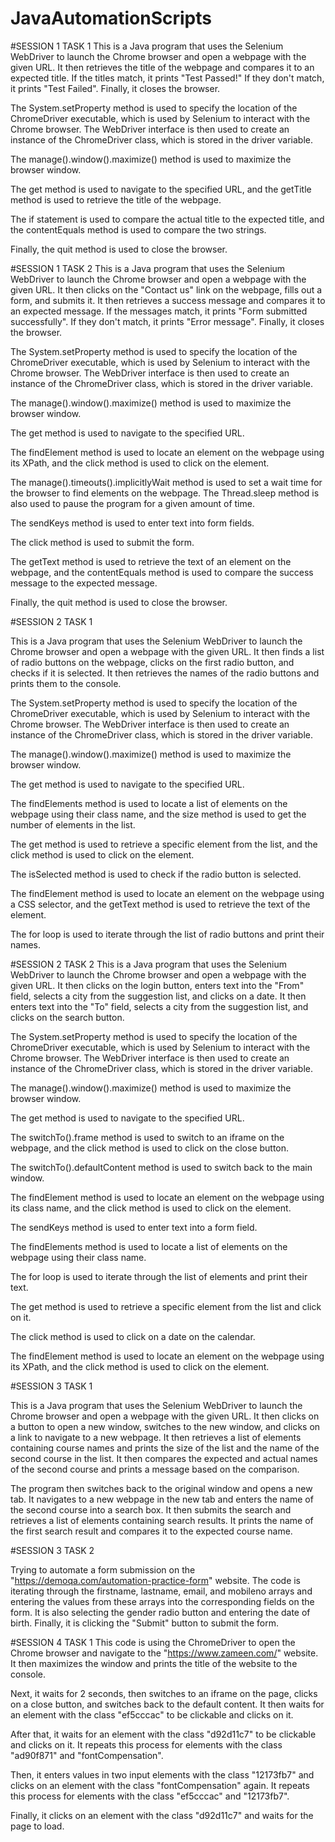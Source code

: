 # JavaAutomationScripts

#SESSION 1 TASK 1
This is a Java program that uses the Selenium WebDriver to launch the Chrome browser and open a webpage with the given URL. It then retrieves the title of the webpage and compares it to an expected title. If the titles match, it prints "Test Passed!" If they don't match, it prints "Test Failed". Finally, it closes the browser.

The System.setProperty method is used to specify the location of the ChromeDriver executable, which is used by Selenium to interact with the Chrome browser. The WebDriver interface is then used to create an instance of the ChromeDriver class, which is stored in the driver variable.

The manage().window().maximize() method is used to maximize the browser window.

The get method is used to navigate to the specified URL, and the getTitle method is used to retrieve the title of the webpage.

The if statement is used to compare the actual title to the expected title, and the contentEquals method is used to compare the two strings.

Finally, the quit method is used to close the browser.

#SESSION 1 TASK 2
This is a Java program that uses the Selenium WebDriver to launch the Chrome browser and open a webpage with the given URL. It then clicks on the "Contact us" link on the webpage, fills out a form, and submits it. It then retrieves a success message and compares it to an expected message. If the messages match, it prints "Form submitted successfully". If they don't match, it prints "Error message". Finally, it closes the browser.

The System.setProperty method is used to specify the location of the ChromeDriver executable, which is used by Selenium to interact with the Chrome browser. The WebDriver interface is then used to create an instance of the ChromeDriver class, which is stored in the driver variable.

The manage().window().maximize() method is used to maximize the browser window.

The get method is used to navigate to the specified URL.

The findElement method is used to locate an element on the webpage using its XPath, and the click method is used to click on the element.

The manage().timeouts().implicitlyWait method is used to set a wait time for the browser to find elements on the webpage. The Thread.sleep method is also used to pause the program for a given amount of time.

The sendKeys method is used to enter text into form fields.

The click method is used to submit the form.

The getText method is used to retrieve the text of an element on the webpage, and the contentEquals method is used to compare the success message to the expected message.

Finally, the quit method is used to close the browser.

#SESSION 2 TASK 1

This is a Java program that uses the Selenium WebDriver to launch the Chrome browser and open a webpage with the given URL. It then finds a list of radio buttons on the webpage, clicks on the first radio button, and checks if it is selected. It then retrieves the names of the radio buttons and prints them to the console.

The System.setProperty method is used to specify the location of the ChromeDriver executable, which is used by Selenium to interact with the Chrome browser. The WebDriver interface is then used to create an instance of the ChromeDriver class, which is stored in the driver variable.

The manage().window().maximize() method is used to maximize the browser window.

The get method is used to navigate to the specified URL.

The findElements method is used to locate a list of elements on the webpage using their class name, and the size method is used to get the number of elements in the list.

The get method is used to retrieve a specific element from the list, and the click method is used to click on the element.

The isSelected method is used to check if the radio button is selected.

The findElement method is used to locate an element on the webpage using a CSS selector, and the getText method is used to retrieve the text of the element.

The for loop is used to iterate through the list of radio buttons and print their names.

#SESSION 2 TASK 2
This is a Java program that uses the Selenium WebDriver to launch the Chrome browser and open a webpage with the given URL. It then clicks on the login button, enters text into the "From" field, selects a city from the suggestion list, and clicks on a date. It then enters text into the "To" field, selects a city from the suggestion list, and clicks on the search button.

The System.setProperty method is used to specify the location of the ChromeDriver executable, which is used by Selenium to interact with the Chrome browser. The WebDriver interface is then used to create an instance of the ChromeDriver class, which is stored in the driver variable.

The manage().window().maximize() method is used to maximize the browser window.

The get method is used to navigate to the specified URL.

The switchTo().frame method is used to switch to an iframe on the webpage, and the click method is used to click on the close button.

The switchTo().defaultContent method is used to switch back to the main window.

The findElement method is used to locate an element on the webpage using its class name, and the click method is used to click on the element.

The sendKeys method is used to enter text into a form field.

The findElements method is used to locate a list of elements on the webpage using their class name.

The for loop is used to iterate through the list of elements and print their text.

The get method is used to retrieve a specific element from the list and click on it.

The click method is used to click on a date on the calendar.

The findElement method is used to locate an element on the webpage using its XPath, and the click method is used to click on the element.

#SESSION 3 TASK 1

This is a Java program that uses the Selenium WebDriver to launch the Chrome browser and open a webpage with the given URL. It then clicks on a button to open a new window, switches to the new window, and clicks on a link to navigate to a new webpage. It then retrieves a list of elements containing course names and prints the size of the list and the name of the second course in the list. It then compares the expected and actual names of the second course and prints a message based on the comparison.

The program then switches back to the original window and opens a new tab. It navigates to a new webpage in the new tab and enters the name of the second course into a search box. It then submits the search and retrieves a list of elements containing search results. It prints the name of the first search result and compares it to the expected course name.

#SESSION 3 TASK 2

Trying to automate a form submission on the "https://demoqa.com/automation-practice-form" website. The code is iterating through the firstname, lastname, email, and mobileno arrays and entering the values from these arrays into the corresponding fields on the form. It is also selecting the gender radio button and entering the date of birth. Finally, it is clicking the "Submit" button to submit the form.

#SESSION 4 TASK 1
This code is using the ChromeDriver to open the Chrome browser and navigate to the "https://www.zameen.com/" website. It then maximizes the window and prints the title of the website to the console.

Next, it waits for 2 seconds, then switches to an iframe on the page, clicks on a close button, and switches back to the default content. It then waits for an element with the class "ef5cccac" to be clickable and clicks on it.

After that, it waits for an element with the class "d92d11c7" to be clickable and clicks on it. It repeats this process for elements with the class "ad90f871" and "fontCompensation".

Then, it enters values in two input elements with the class "12173fb7" and clicks on an element with the class "fontCompensation" again. It repeats this process for elements with the class "ef5cccac" and "12173fb7".

Finally, it clicks on an element with the class "d92d11c7" and waits for the page to load.
